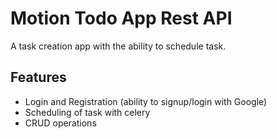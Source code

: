 # Motion Todo App Rest API

A task creation app with the ability to schedule task.

## Features
- Login and Registration (ability to signup/login with Google)
- Scheduling of task with celery
- CRUD operations
